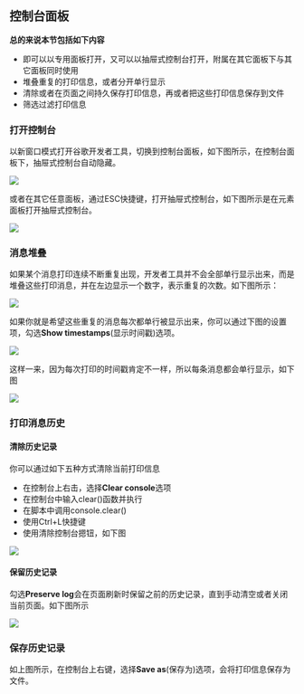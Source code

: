 ## 控制台面板

**总的来说本节包括如下内容**

* 即可以以专用面板打开，又可以以抽屉式控制台打开，附属在其它面板下与其它面板同时使用
* 堆叠重复的打印信息，或者分开单行显示
* 清除或者在页面之间持久保存打印信息，再或者把这些打印信息保存到文件
* 筛选过滤打印信息

### 打开控制台

以新窗口模式打开谷歌开发者工具，切换到控制台面板，如下图所示，在控制台面板下，抽屉式控制台自动隐藏。

![](https://developers.google.cn/web/tools/chrome-devtools/console/images/console-panel.png)

或者在其它任意面板，通过ESC快捷键，打开抽屉式控制台，如下图所示是在元素面板打开抽屉式控制台。

![](https://developers.google.cn/web/tools/chrome-devtools/console/images/console-drawer.png)

### 消息堆叠

如果某个消息打印连续不断重复出现，开发者工具并不会全部单行显示出来，而是堆叠这些打印消息，并在左边显示一个数字，表示重复的次数。如下图所示：

![](https://developers.google.cn/web/tools/chrome-devtools/console/images/message-stacking.png)

如果你就是希望这些重复的消息每次都单行被显示出来，你可以通过下图的设置项，勾选**Show timestamps**(显示时间戳)选项。

![](https://developers.google.cn/web/tools/chrome-devtools/console/images/show-timestamps.png)

这样一来，因为每次打印的时间戳肯定不一样，所以每条消息都会单行显示，如下图

![](https://developers.google.cn/web/tools/chrome-devtools/console/images/timestamped-console.png)

### 打印消息历史

#### 清除历史记录

你可以通过如下五种方式清除当前打印信息

* 在控制台上右击，选择**Clear console**选项
* 在控制台中输入clear()函数并执行
* 在脚本中调用console.clear()
* 使用Ctrl+L快捷键
* 使用清除控制台摁钮，如下图
 
 ![](http://i1.piimg.com/582863/5cd6d5e14065ffd5.png)
 
#### 保留历史记录

勾选**Preserve log**会在页面刷新时保留之前的历史记录，直到手动清空或者关闭当前页面。如下图所示

![](http://p1.bpimg.com/582863/ee18020d993c8d9f.png)

### 保存历史记录

如上图所示，在控制台上右键，选择**Save as**(保存为)选项，会将打印信息保存为文件。